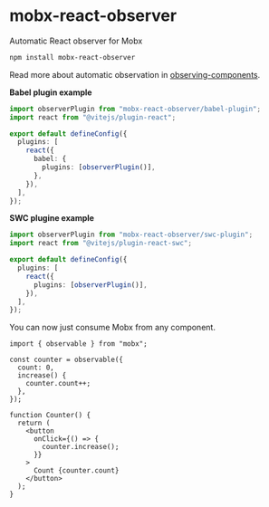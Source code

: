 # mobx-react-observer

Automatic React observer for Mobx

```sh
npm install mobx-react-observer
```

Read more about automatic observation in [observing-components](https://github.com/christianalfoni/observing-components).

**Babel plugin example**

```ts
import observerPlugin from "mobx-react-observer/babel-plugin";
import react from "@vitejs/plugin-react";

export default defineConfig({
  plugins: [
    react({
      babel: {
        plugins: [observerPlugin()],
      },
    }),
  ],
});
```

**SWC plugine example**

```ts
import observerPlugin from "mobx-react-observer/swc-plugin";
import react from "@vitejs/plugin-react-swc";

export default defineConfig({
  plugins: [
    react({
      plugins: [observerPlugin()],
    }),
  ],
});
```

You can now just consume Mobx from any component.

```tsx
import { observable } from "mobx";

const counter = observable({
  count: 0,
  increase() {
    counter.count++;
  },
});

function Counter() {
  return (
    <button
      onClick={() => {
        counter.increase();
      }}
    >
      Count {counter.count}
    </button>
  );
}
```
